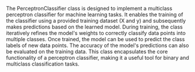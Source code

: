 The PerceptronClassifier class is designed to implement a multiclass perceptron classifier for machine learning tasks. It enables the training of the classifier using a provided training dataset (X and y) and subsequently makes predictions based on the learned model.
During training, the class iteratively refines the model's weights to correctly classify data points into multiple classes.
Once trained, the model can be used to predict the class labels of new data points.
The accuracy of the model's predictions can also be evaluated on the training data.
This class encapsulates the core functionality of a perceptron classifier, making it a useful tool for binary and multiclass classification tasks.
